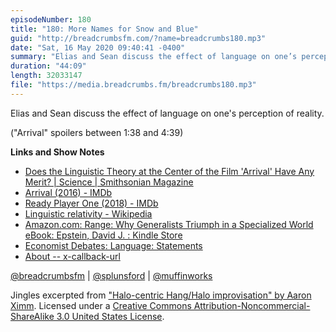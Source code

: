 ```yaml
---
episodeNumber: 180
title: "180: More Names for Snow and Blue"
guid: "http://breadcrumbsfm.com/?name=breadcrumbs180.mp3"
date: "Sat, 16 May 2020 09:40:41 -0400"
summary: "Elias and Sean discuss the effect of language on one’s perception of reality."
duration: "44:09"
length: 32033147
file: "https://media.breadcrumbs.fm/breadcrumbs180.mp3"
---
```

Elias and Sean discuss the effect of language on one's perception of reality.

("Arrival" spoilers between 1:38 and 4:39)

**Links and Show Notes**
- [Does the Linguistic Theory at the Center of the Film 'Arrival' Have Any Merit? | Science | Smithsonian Magazine](https://www.smithsonianmag.com/science-nature/does-century-old-linguistic-hypothesis-center-film-arrival-have-any-merit-180961284/)
- [Arrival (2016) - IMDb](https://www.imdb.com/title/tt2543164/)
- [Ready Player One (2018) - IMDb](https://www.imdb.com/title/tt1677720/)
- [Linguistic relativity - Wikipedia](https://en.wikipedia.org/wiki/Linguistic_relativity)
- [Amazon.com: Range: Why Generalists Triumph in a Specialized World eBook: Epstein, David J. : Kindle Store](http://www.amazon.com/dp/B07H1ZYWTM/?tag=breadcrumbsfm-20)
- [Economist Debates: Language: Statements](https://web.archive.org/web/20120214200410/http://www.economist.com/debate/days/view/626)
- [About -- x-callback-url](http://x-callback-url.com/about/)

[@breadcrumbsfm](https://twitter.com/breadcrumbsfm) | [@splunsford](https://twitter.com/splunsford) | [@muffinworks](https://twitter.com/muffinworks)

Jingles excerpted from ["Halo-centric Hang/Halo improvisation" by Aaron Ximm](http://freemusicarchive.org/music/aaron_ximm/handpans_and_the_hang/). Licensed under a [Creative Commons Attribution-Noncommercial-ShareAlike 3.0 United States License](http://creativecommons.org/licenses/by-nc-sa/3.0/us/).